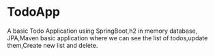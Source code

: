 # TodoApp
A basic Todo Application using SpringBoot,h2 in memory database, JPA,Maven
basic application where we can see the list of todos,update them,Create new list and delete.

